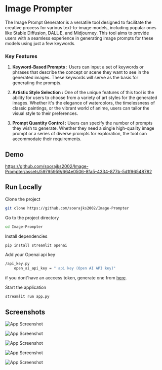 
# Image Prompter

The Image Prompt Generator is a versatile tool designed to facilitate the creative process for various text-to-image models, including popular ones like Stable Diffusion, DALL·E, and Midjourney. This tool aims to provide users with a seamless experience in generating image prompts for these models using just a few keywords.

### Key Features

1. **Keyword-Based Prompts :** Users can input a set of keywords or phrases that describe the concept or scene they want to see in the generated images. These keywords will serve as the basis for generating the prompts.

2. **Artistic Style Selection :** One of the unique features of this tool is the ability for users to choose from a variety of art styles for the generated images. Whether it's the elegance of watercolors, the timelessness of classic paintings, or the vibrant world of anime, users can tailor the visual style to their preferences.

3. **Prompt Quantity Control :** Users can specify the number of prompts they wish to generate. Whether they need a single high-quality image prompt or a series of diverse prompts for exploration, the tool can accommodate their requirements.


## Demo

https://github.com/soorajks2002/Image-Prompter/assets/59795959/664e0506-8fa5-4334-877b-5d1f96548782



## Run Locally

Clone the project

```bash
git clone https://github.com/soorajks2002/Image-Prompter
```

Go to the project directory

```bash
cd Image-Prompter
```

Install dependencies

```bash
pip install streamlit openai
```

Add your Openai api key

```bash
/api_key.py
    open_ai_api_key = " api key (Open AI API key)"
```

if you dont'have an acccess token, generate one from [here](https://platform.openai.com/account/api-keys).

Start the application

```bash
streamlit run app.py
```


## Screenshots

![App Screenshot](https://github.com/soorajks2002/Image-Prompter/blob/main/Screenshots/Screenshot%201.png?raw=true)

![App Screenshot](https://github.com/soorajks2002/Image-Prompter/blob/main/Screenshots/Screenshot%202.png?raw=true)

![App Screenshot](https://github.com/soorajks2002/Image-Prompter/blob/main/Screenshots/Screenshot%203.png?raw=true)

![App Screenshot](https://github.com/soorajks2002/Image-Prompter/blob/main/Screenshots/Screenshot%204.png?raw=true)

![App Screenshot](https://github.com/soorajks2002/Image-Prompter/blob/main/Screenshots/Screenshot%205.png?raw=true)
